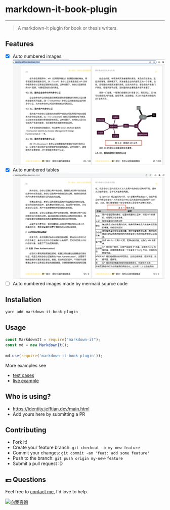 # markdown-it-book-plugin

---------------

> A markdown-it plugin for book or thesis writers.

## Features

- [x] Auto numbered images ![](./assets/images.png)
- [x] Auto numbered tables ![](./assets/table.png)
- [ ] Auto numbered images made by mermaid source code

## Installation

```shell
yarn add markdown-it-book-plugin
```

## Usage

```js
const MarkdownIt = require("markdown-it");
const md = new MarkdownIt();

md.use(require('markdown-it-book-plugin'));
```

More examples see

- [test cases](https://github.com/Jeff-Tian/markdown-it-book-plugin/blob/main/test/markdown-it-book.test.js)
- [live example](https://github.com/Jeff-Tian/AllAboutIdentity/blob/main/docs/.vitepress/config.ts#L24)

## Who is using?

- https://identity.jefftian.dev/main.html
- Add yours here by submitting a PR

## Contributing

- Fork it!
- Create your feature branch: `git checkout -b my-new-feature`
- Commit your changes: `git commit -am 'feat: add some feature'`
- Push to the branch: `git push origin my-new-feature`
- Submit a pull request :D

## 💵 Questions

Feel free to [contact me](https://www.zhihu.com/consult/people/1073548674713423872), I'd love to help.

<a href="https://www.zhihu.com/consult/people/1073548674713423872" target="blank"><img src="https://first-go-vercel.vercel.app/api/dynamicimage" alt="向我咨询"/></a>
